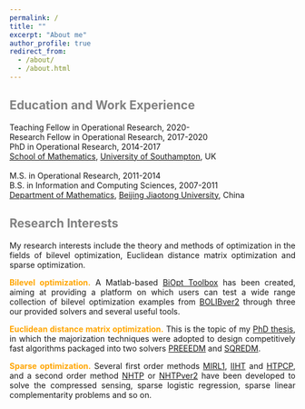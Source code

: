 ```yaml
---
permalink: /
title: ""
excerpt: "About me"
author_profile: true
redirect_from: 
  - /about/
  - /about.html
---
```


<span style="color:grey">Education and Work Experience</span>
---
Teaching Fellow in Operational Research, 2020- <br>
Research Fellow in Operational Research, 2017-2020<br>
PhD in  Operational Research, 2014-2017 <br>
[School of Mathematics](https://www.southampton.ac.uk/maths), [University of Southampton](https://www.southampton.ac.uk/), UK  <br>
<br>
M.S. in Operational Research, 2011-2014 <br>
B.S. in Information and Computing Sciences, 2007-2011 <br>
[Department of Mathematics](http://en.sci.njtu.edu.cn/Department/DepartmentofMathematics/index.htm), [Beijing Jiaotong University](http://en.njtu.edu.cn/), China 

<span style="color:grey">Research Interests</span>
---

<p><div style="text-align:justify;"> 
My research interests include the theory and methods of optimization in the fields of bilevel
optimization,  Euclidean distance matrix optimization and sparse optimization. </div>  </p>
 <p><div style="text-align:justify">
  <span style="color:orange"><b>Bilevel optimization.</b></span>   A Matlab-based <a href="https://biopt.github.io/">BiOpt Toolbox</a> has been created, aiming at providing a platform on which users can test a wide range collection of bilevel optimization examples from <a href="https://biopt.github.io/">BOLIBver2</a> through three our provided solvers and several useful tools. 
</div><p>
<div style="text-align:justify">
  <span style="color:orange"><b>Euclidean distance matrix optimization.</b></span> This is the topic of my <a href="https://eprints.soton.ac.uk/429739/">PhD thesis</a>, in which the majorization techniques were adopted to design competitively fast algorithms packaged into two solvers <a href="https://github.com/ShenglongZhou/PREEEDM">PREEEDM</a> and <a href="https://github.com/ShenglongZhou/SQREDM">SQREDM</a>. 
</div></p>
<div style="text-align:justify"> 
  <span style="color:orange"> <b> Sparse  optimization.</b> </span>  Several first order methods <a href="https://github.com/ShenglongZhou/MIRL1">MIRL1</a>, <a href="https://github.com/ShenglongZhou/IIHT">IIHT</a> and <a href="https://github.com/ShenglongZhou/HTPCP">HTPCP</a>, and a second order method <a href="https://github.com/ShenglongZhou/NHTP">NHTP</a> or <a href="https://github.com/ShenglongZhou/NHTPver2">NHTPver2</a> have been developed to solve the compressed sensing, sparse logistic regression, sparse linear complementarity problems and so on.  
</div></p> 


